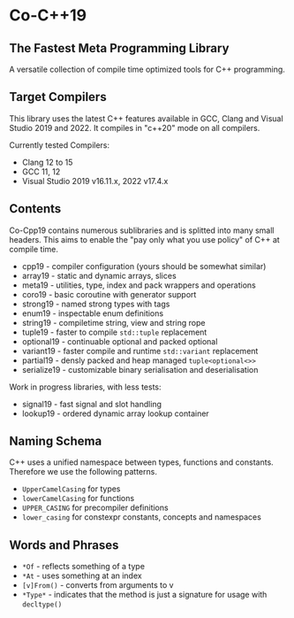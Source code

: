 # Co-C++19
## The Fastest Meta Programming Library

A versatile collection of compile time optimized tools for C++ programming.


## Target Compilers

This library uses the latest C++ features available in GCC, Clang and Visual Studio 2019 and 2022.
It compiles in "c++20" mode on all compilers.

Currently tested Compilers:
* Clang 12 to 15
* GCC 11, 12
* Visual Studio 2019 v16.11.x, 2022 v17.4.x

## Contents

Co-Cpp19 contains numerous sublibraries and is splitted into many small headers.
This aims to enable the "pay only what you use policy" of C++ at compile time.

* cpp19 - compiler configuration (yours should be somewhat similar)
* array19 - static and dynamic arrays, slices
* meta19 - utilities, type, index and pack wrappers and operations
* coro19 - basic coroutine with generator support
* strong19 - named strong types with tags
* enum19 - inspectable enum definitions
* string19 - compiletime string, view and string rope
* tuple19 - faster to compile `std::tuple` replacement
* optional19 - continuable optional and packed optional
* variant19 - faster compile and runtime `std::variant` replacement
* partial19 - densly packed and heap managed `tuple<optional<>>`
* serialize19 - customizable binary serialisation and deserialisation

Work in progress libraries, with less tests:

* signal19 - fast signal and slot handling
* lookup19 - ordered dynamic array lookup container

## Naming Schema

C++ uses a unified namespace between types, functions and constants.
Therefore we use the following patterns.

* `UpperCamelCasing` for types
* `lowerCamelCasing` for functions
* `UPPER_CASING` for precompiler definitions
* `lower_casing` for constexpr constants, concepts and namespaces

## Words and Phrases

* `*Of` - reflects something of a type
* `*At` - uses something at an index
* `[v]From()` - converts from arguments to v
* `*Type*` - indicates that the method is just a signature for usage with `decltype()`
